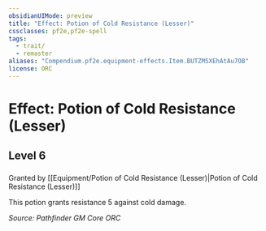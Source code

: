 ```yaml
---
obsidianUIMode: preview
title: "Effect: Potion of Cold Resistance (Lesser)"
cssclasses: pf2e,pf2e-spell
tags:
  - trait/
  - remaster
aliases: "Compendium.pf2e.equipment-effects.Item.BUTZM5XEhAtAu7OB"
license: ORC
---
```

# Effect: Potion of Cold Resistance (Lesser)
## Level 6
### 






Granted by [[Equipment/Potion of Cold Resistance (Lesser)|Potion of Cold Resistance (Lesser)]]

This potion grants resistance 5 against cold damage.

*Source: Pathfinder GM Core*
*ORC*